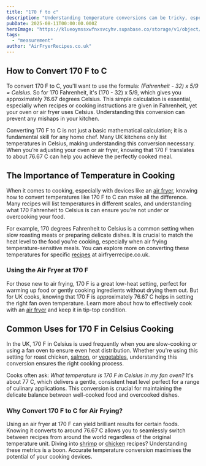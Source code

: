 ```yaml
---
title: "170 f to c"
description: "Understanding temperature conversions can be tricky, especially when cooking. In this guide, you'll discover how to easily convert 170 F to C, essential knowledge for any cooking enthusiast. Learn more about what 170 F means in Celsius and how to use this information in your kitchen endeavours."
pubDate: 2025-08-11T00:00:00.000Z
heroImage: "https://klueoymssxwfnxsvcyhv.supabase.co/storage/v1/object/public/md/170-f-to-c-08cce480.png"
tags:
  - "measurement"
author: "AirFryerRecipes.co.uk"
---
```


<h2 id="">How to Convert 170 F to C</h2><p id="">To convert 170 F to C, you'll want to use the formula: <em id="">(Fahrenheit - 32) x 5/9 = Celsius</em>. So for 170 Fahrenheit, it's (170 - 32) x 5/9, which gives you approximately 76.67 degrees Celsius. This simple calculation is essential, especially when recipes or cooking instructions are given in Fahrenheit, yet your oven or air fryer uses Celsius. Understanding this conversion can prevent any mishaps in your kitchen.</p><p id="">Converting 170 F to C is not just a basic mathematical calculation; it is a fundamental skill for any home chef. Many UK kitchens only list temperatures in Celsius, making understanding this conversion necessary. When you’re adjusting your oven or air fryer, knowing that 170 F translates to about 76.67 C can help you achieve the perfectly cooked meal.</p><h2 id="">The Importance of Temperature in Cooking</h2><p id="">When it comes to cooking, especially with devices like an <a href="https://www.airfryerrecipe.co.uk/air-fryer-conversion-chart" id="">air fryer</a>, knowing how to convert temperatures like 170 F to C can make all the difference. Many recipes will list temperatures in different scales, and understanding what 170 Fahrenheit to Celsius is can ensure you're not under or overcooking your food.</p><p id="">For example, 170 degrees Fahrenheit to Celsius is a common setting when slow roasting meats or preparing delicate dishes. It is crucial to match the heat level to the food you're cooking, especially when air frying temperature-sensitive meals. You can explore more on converting these temperatures for specific <a href="https://www.airfryerrecipe.co.uk/recipes" id="">recipes</a> at airfryerrecipe.co.uk.</p><h3 id="">Using the Air Fryer at 170 F</h3><p id="">For those new to air frying, 170 F is a great low-heat setting, perfect for warming up food or gently cooking ingredients without drying them out. But for UK cooks, knowing that 170 F is approximately 76.67 C helps in setting the right fan oven temperature. Learn more about how to effectively cook with an <a href="https://www.airfryerrecipe.co.uk/air-fryer-cleaner" id="">air fryer</a> and keep it in tip-top condition.</p><h2 id="">Common Uses for 170 F in Celsius Cooking</h2><p id="">In the UK, 170 F in Celsius is used frequently when you are slow-cooking or using a fan oven to ensure even heat distribution. Whether you're using this setting for roast chicken, <a href="https://www.airfryerrecipe.co.uk/recipe-category/salmon" id="">salmon</a>, or <a href="https://www.airfryerrecipe.co.uk/recipe-category/vegetables" id="">vegetables</a>, understanding this conversion ensures the right cooking process.</p><p id="">Cooks often ask: <em id="">What temperature is 170 F in Celsius in my fan oven?</em> It's about 77 C, which delivers a gentle, consistent heat level perfect for a range of culinary applications. This conversion is crucial for maintaining the delicate balance between well-cooked food and overcooked dishes.</p><h3 id="">Why Convert 170 F to C for Air Frying?</h3><p id="">Using an air fryer at 170 F can yield brilliant results for certain foods. Knowing it converts to around 76.67 C allows you to seamlessly switch between recipes from around the world regardless of the original temperature unit. Diving into <a href="https://www.airfryerrecipe.co.uk/recipe-category/shrimp" id="">shrimp</a> or <a href="https://www.airfryerrecipe.co.uk/recipe-category/chicken" id="">chicken</a> recipes? Understanding these metrics is a boon. Accurate temperature conversion maximises the potential of your cooking devices.</p>